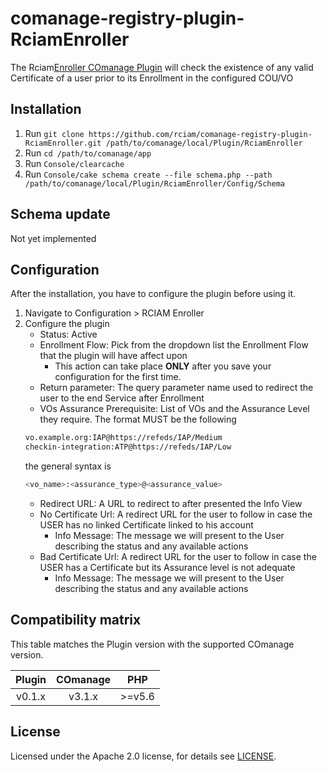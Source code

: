 # comanage-registry-plugin-RciamEnroller
The Rciam[Enroller COmanage Plugin](https://spaces.at.internet2.edu/display/COmanage/Enrollment+Flow+Plugins) will check the existence of any valid Certificate of a user prior to its
Enrollment in the configured COU/VO 


## Installation

1. Run `git clone https://github.com/rciam/comanage-registry-plugin-RciamEnroller.git /path/to/comanage/local/Plugin/RciamEnroller`
2. Run `cd /path/to/comanage/app`
3. Run `Console/clearcache`
4. Run `Console/cake schema create --file schema.php --path /path/to/comanage/local/Plugin/RciamEnroller/Config/Schema`

## Schema update
Not yet implemented
 
## Configuration

After the installation, you have to configure the plugin before using it. 
1. Navigate to Configuration > RCIAM Enroller
2. Configure the plugin
   * Status: Active
   * Enrollment Flow: Pick from the dropdown list the Enrollment Flow that the plugin will have affect upon
     * This action can take place **ONLY** after you save your configuration for the first time.
   * Return parameter: The query parameter name used to redirect the user to the end Service after Enrollment 
   * VOs Assurance Prerequisite: List of VOs and the Assurance Level they require. The format MUST be the following
   ```bash
   vo.example.org:IAP@https://refeds/IAP/Medium
   checkin-integration:ATP@https://refeds/IAP/Low
   ```
   the general syntax is
   ```bash
   <vo_name>:<assurance_type>@<assurance_value>
   ```
   * Redirect URL: A URL to redirect to after presented the Info View
   * No Certificate Url: A redirect URL for the user to follow in case the USER has no linked Certificate linked to his account
     * Info Message: The message we will present to the User describing the status and any available actions
   * Bad Certificate Url: A redirect URL for the user to follow in case the USER has a Certificate but its Assurance level is not adequate
     * Info Message: The message we will present to the User describing the status and any available actions


## Compatibility matrix

This table matches the Plugin version with the supported COmanage version.

| Plugin |  COmanage |    PHP    |
|:------:|:---------:|:---------:|
| v0.1.x | v3.1.x    | &gt;=v5.6 |

## License

Licensed under the Apache 2.0 license, for details see [LICENSE](https://github.com/rciam/comanage-registry-plugin-RciamEnroller/blob/master/LICENSE).
